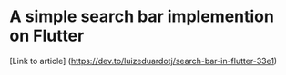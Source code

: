 # A simple search bar implemention on Flutter

[Link to article] (https://dev.to/luizeduardotj/search-bar-in-flutter-33e1)
